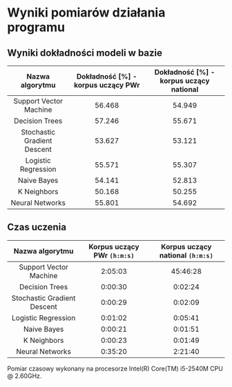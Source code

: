 # Wyniki pomiarów działania programu

## Wyniki dokładności modeli w bazie

| **Nazwa algorytmu**          | **Dokładność [%] - korpus uczący PWr** | **Dokładność [%] - korpus uczący national** |
|:----------------------------:|:--------------------------------------:|:-------------------------------------------:|
| Support Vector Machine       | 56.468 | 54.949 |
| Decision Trees               | 57.246 | 55.671 |
| Stochastic Gradient Descent  | 53.627 | 53.121 |
| Logistic Regression          | 55.571 | 55.307 |
| Naive Bayes                  | 54.141 | 52.813 |
| K Neighbors                  | 50.168 | 50.255 |
| Neural Networks              | 55.801 | 54.692 |


## Czas uczenia
| **Nazwa algorytmu**          | **Korpus uczący PWr `(h:m:s)`** | **Korpus uczący national `(h:m:s)`** |
|:----------------------------:|:-------------------------------:|:------------------------------------:|
| Support Vector Machine       |  2:05:03 | 45:46:28 |
| Decision Trees               |  0:00:30 |  0:02:24 |
| Stochastic Gradient Descent  |  0:00:29 |  0:02:09 |
| Logistic Regression          |  0:01:02 |  0:05:41 |
| Naive Bayes                  |  0:00:21 |  0:01:51 |
| K Neighbors                  |  0:00:23 |  0:01:49 |
| Neural Networks              |  0:35:20 |  2:21:40 |

Pomiar czasowy wykonany na procesorze Intel(R) Core(TM) i5-2540M CPU @ 2.60GHz.
